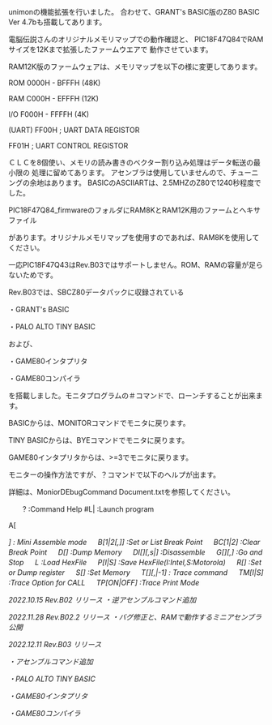 unimonの機能拡張を行いました。
合わせて、GRANT's BASIC版のZ80 BASIC Ver 4.7bも搭載してあります。

電脳伝説さんのオリジナルメモリマップでの動作確認と、
PIC18F47Q84でRAMサイズを12Kまで拡張したファームウエアで
動作させています。

RAM12K版のファームウェアは、メモリマップを以下の様に変更してあります。

ROM 0000H - BFFFH (48K)

RAM C000H - EFFFH (12K)

I/O F000H - FFFFH (4K)

(UART)
FF00H	; UART DATA REGISTOR

FF01H	; UART CONTROL REGISTOR

ＣＬＣを8個使い、メモリの読み書きのベクター割り込み処理はデータ転送の最小限の
処理に留めてあります。
アセンブラは使用していませんので、チューニングの余地はあります。
BASICのASCIIARTは、2.5MHZのZ80で1240秒程度でした。


PIC18F47Q84_firmwareのフォルダにRAM8KとRAM12K用のファームとヘキサファイル

があります。オリジナルメモリマップを使用すのであれば、RAM8Kを使用してください。

一応PIC18F47Q43はRev.B03ではサポートしません。ROM、RAMの容量が足らないためです。

Rev.B03では、SBCZ80データパックに収録されている

・GRANT's BASIC

・PALO ALTO TINY BASIC

および、

・GAME80インタプリタ

・GAME80コンパイラ

を搭載しました。モニタプログラムの＃コマンドで、ローンチすることが出来ます。

BASICからは、MONITORコマンドでモニタに戻ります。

TINY BASICからは、BYEコマンドでモニタに戻ります。

GAME80インタプリタからは、>=3でモニタに戻ります。


モニターの操作方法ですが、？コマンドで以下のヘルプが出ます。

詳細は、MoniorDEbugCommand Document.txtを参照してください。


　　? :Command Help
    #L|<num> :Launch program

  A[<address>] : Mini Assemble mode
　
  B[1|2[,<adr>]] :Set or List Break Point
　
  BC[1|2] :Clear Break Point
　
  D[<adr>] :Dump Memory
　
  DI[<adr>][,s<steps>|<adr>] :Disassemble
　
  G[<adr>][,<stop adr>] :Go and Stop
　
  L :Load HexFile
　
  P[I|S] :Save HexFile(I:Intel,S:Motorola)
　
  R[<reg>] :Set or Dump register
　
  S[<adr>] :Set Memory
　
  T[<adr>][,<steps>|-1] : Trace command
　
  TM[I|S] :Trace Option for CALL
　
  TP[ON|OFF] :Trace Print Mode

  
2022.10.15
Rev.B02 リリース
・逆アセンブルコマンド追加

2022.11.28
Rev.B02.2 リリース
・バグ修正と、RAMで動作するミニアセンブラ公開

2022.12.11
Rev.B03 リリース

・アセンブルコマンド追加
  
・PALO ALTO TINY BASIC
  
・GAME80インタプリタ
  
・GAME80コンパイラ
